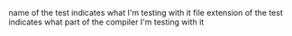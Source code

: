 name of the test indicates what I'm testing with it
file extension of the test indicates what part of the
compiler I'm testing with it
